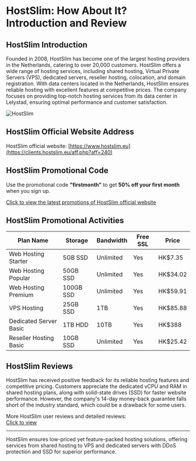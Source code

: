 # HostSlim: How About It? Introduction and Review

## HostSlim Introduction
Founded in 2008, HostSlim has become one of the largest hosting providers in the Netherlands, catering to over 20,000 customers. HostSlim offers a wide range of hosting services, including shared hosting, Virtual Private Servers (VPS), dedicated servers, reseller hosting, colocation, and domain registration. With data centers located in the Netherlands, HostSlim ensures reliable hosting with excellent features at competitive prices. The company focuses on providing top-notch hosting services from its data center in Lelystad, ensuring optimal performance and customer satisfaction.

![HostSlim](https://github.com/user-attachments/assets/b6eba032-8f8c-4855-bd12-29f9ae798371)

## HostSlim Official Website Address
HostSlim official website: [https://www.hostslim.eu](https://clients.hostslim.eu/aff.php?aff=240)

## HostSlim Promotional Code
Use the promotional code **"firstmonth"** to get **50% off your first month** when you sign up.

[Click to view the latest promotions of HostSlim official website](https://clients.hostslim.eu/aff.php?aff=240)

## HostSlim Promotional Activities

| Plan Name             | Storage      | Bandwidth    | Free SSL | Price      |
|-----------------------|--------------|--------------|----------|------------|
| Web Hosting Starter    | 5GB SSD      | Unlimited    | Yes      | HK$7.35    |
| Web Hosting Popular    | 50GB SSD     | Unlimited    | Yes      | HK$34.02   |
| Web Hosting Premium    | 100GB SSD    | Unlimited    | Yes      | HK$59.91   |
| VPS Hosting            | 25GB SSD     | 1TB          | Yes      | HK$85.88   |
| Dedicated Server Basic | 1TB HDD      | 10TB         | Yes      | HK$388     |
| Reseller Hosting Basic | 10GB SSD     | Unlimited    | Yes      | HK$25.42   |

## HostSlim Reviews
HostSlim has received positive feedback for its reliable hosting features and competitive pricing. Customers appreciate the dedicated vCPU and RAM in shared hosting plans, along with solid-state drives (SSD) for faster website performance. However, the company's 14-day money-back guarantee falls short of the industry standard, which could be a drawback for some users.

More HostSlim user reviews and detailed reviews:  
[Click to view](https://clients.hostslim.eu/aff.php?aff=240)

---
HostSlim ensures low-priced yet feature-packed hosting solutions, offering services from shared hosting to VPS and dedicated servers with DDoS protection and SSD for superior performance.
